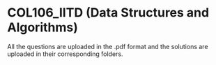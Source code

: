 # COL106_IITD (Data Structures and Algorithms)  

All the questions are uploaded in the .pdf format and the solutions are uploaded in their corresponding folders.  
